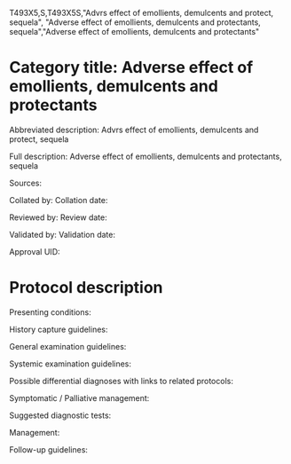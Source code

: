 T493X5,S,T493X5S,"Advrs effect of emollients, demulcents and protect, sequela", "Adverse effect of emollients, demulcents and protectants, sequela","Adverse effect of emollients, demulcents and protectants"
# Category title: Adverse effect of emollients, demulcents and protectants

Abbreviated description: Advrs effect of emollients, demulcents and protect, sequela

Full description: Adverse effect of emollients, demulcents and protectants, sequela

Sources:

Collated by:
Collation date:

Reviewed by:
Review date:

Validated by:
Validation date:

Approval UID:

# Protocol description

Presenting conditions:

History capture guidelines:

General examination guidelines:

Systemic examination guidelines:

Possible differential diagnoses with links to related protocols:

Symptomatic / Palliative management:

Suggested diagnostic tests:

Management:

Follow-up guidelines:
